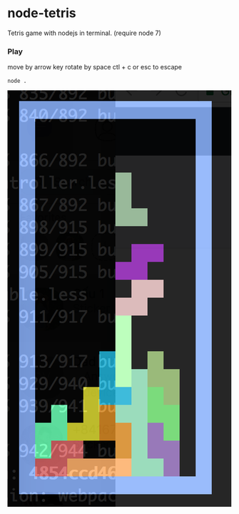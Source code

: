 # node-tetris

Tetris game with nodejs in terminal. (require node 7)

### Play

move by arrow key
rotate by space
ctl + c or esc to escape 

```
node .
```

![alt text](https://github.com/sonnn/node-tetris/blob/master/screen-shoot.png)

